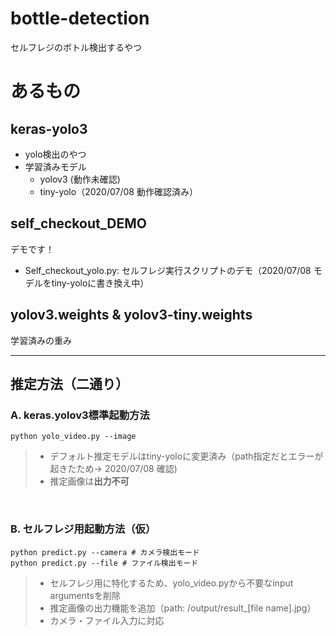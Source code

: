 # bottle-detection
セルフレジのボトル検出するやつ
# あるもの
## keras-yolo3
- yolo検出のやつ
- 学習済みモデル
  - yolov3 (動作未確認)
  - tiny-yolo（2020/07/08 動作確認済み）

## self_checkout_DEMO
デモです！
- Self_checkout_yolo.py: セルフレジ実行スクリプトのデモ（2020/07/08 モデルをtiny-yoloに書き換え中）
## yolov3.weights & yolov3-tiny.weights
学習済みの重み

---
## 推定方法（二通り）
### A. keras.yolov3標準起動方法
```
python yolo_video.py --image
```
>- デフォルト推定モデルはtiny-yoloに変更済み（path指定だとエラーが起きたため→ 2020/07/08 確認)
>- 推定画像は**出力不可**
<br>

### B. セルフレジ用起動方法（仮）
```
python predict.py --camera # カメラ検出モード
python predict.py --file # ファイル検出モード
```
>- セルフレジ用に特化するため、yolo_video.pyから不要なinput argumentsを削除
>- 推定画像の出力機能を追加（path: /output/result_[file name].jpg）
>- カメラ・ファイル入力に対応

